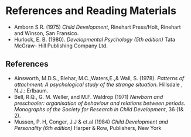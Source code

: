 # References and Reading Materials
- Amborn S.R. (1975) *Child Development*, Rinehart Press/Holt, Rinehart and Winson, San Fransico.
- Hurlock, E. B. (1980). *Developmental Psychology (5th edition)* Tata McGraw- Hill Publishing Company Ltd.

## References
- Ainsworth, M.D.S., Blehar, M.C.,Waters,E.,& Wall, S. (1978). *Patterns of attachment: A psychological study of the strange situation*. Hillsdale
, N.J.: Erlbaum.
- Bell, R.Q., G. M. Weller, and M.F. Waldrop (1971) *Newborn and preschooler: organisation of behaviour and relations between periods.* *Monographs of the Society for Research in Child Development*, 36 (1& 2).
- Mussen, P. H, Conger, J.J & et.al (1984) *Child Development and Personality (6th edition)* Harper & Row, Publishers, New York
